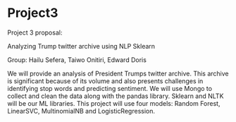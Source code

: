 # Project3

Project 3 proposal:

Analyzing Trump twitter archive using NLP Sklearn

Group: Hailu Sefera, Taiwo Onitiri, Edward Doris

We will provide an analysis of President Trumps twitter archive. This archive is significant because of its volume and also presents challenges in identifying stop words and predicting sentiment. We will use Mongo to collect and clean the data along with the pandas library. Sklearn and NLTK will be our ML libraries. This project will use four models: Random Forest, LinearSVC, MultinomialNB and LogisticRegression.
